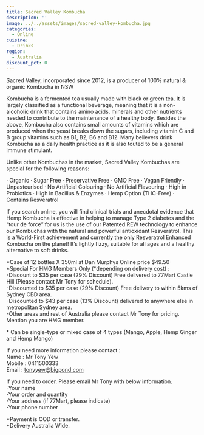 ```yaml
---
title: Sacred Valley Kombucha
description: ''
image: ../../assets/images/sacred-valley-kombucha.jpg
categories:
  - Online
cuisine:
  - Drinks
region:
  - Australia
discount_pct: 0
---
```


Sacred Valley, incorporated since 2012, is a producer of 100% natural & organic Kombucha in NSW

Kombucha is a fermented tea usually made with black or green tea. It is largely classified as a functional beverage, meaning that it is a non-alcoholic drink that contains amino acids, minerals and other nutrients needed to contribute to the maintenance of a healthy body. Besides the above, Kombucha also contains small amounts of vitamins which are produced when the yeast breaks down the sugars, including vitamin C and B group vitamins such as B1, B2, B6 and B12. Many believers drink Kombucha as a daily health practice as it is also touted to be a general immune stimulant.

Unlike other Kombuchas in the market, Sacred Valley Kombuchas are special for the following reasons:

· Organic · Sugar Free · Preservative Free · GMO Free · Vegan Friendly · Unpasteurised · No Artificial Colouring · No Artificial Flavouring · High in Probiotics · High in Bacillus & Enzymes · Hemp Option (THC-Free) · Contains Resveratrol

If you search online, you will find clinical trials and anecdotal evidence that Hemp Kombucha is effective in helping to manage Type 2 diabetes and the “tour de force” for us is the use of our Patented REW technology to enhance our Kombuchas with the natural and powerful antioxidant Resveratrol. This is a World-First achievement and currently the only Resveratrol Enhanced Kombucha on the planet! It’s lightly fizzy, suitable for all ages and a healthy alternative to soft drinks.

\*Case of 12 bottles X 350ml at Dan Murphys Online price $49.50 \
\*Special For HMG Members Only (\*depending on delivery cost) :\
-Discount to $35 per case (29% Discount) Free delivered to 77Mart Castle Hill (Please contact Mr Tony for schedule).\
-Discounted to $35 per case (29% Discount) Free delivery to within 5kms of Sydney CBD area.\
-Discounted to $43 per case (13% Discount) delivered to anywhere else in metropolitan Sydney area.\
-Other areas and rest of Australia please contact Mr Tony for pricing. Mention you are HMG member.

\* Can be single-type or mixed case of 4 types (Mango, Apple, Hemp Ginger and Hemp Mango)

If you need more information please contact :\
Name : Mr Tony Yew\
Mobile : 0411500333\
Email : tonyyew@bigpond.com

If you need to order. Please email Mr Tony with below information. \
-Your name\
-Your order and quantity \
-Your address (if 77Mart, please indicate)\
-Your phone number

\*Payment is COD or transfer.\
\*Delivery Australia Wide.
